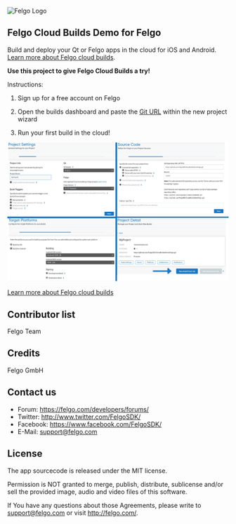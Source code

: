 ![Felgo Logo](http://felgo.com/support/felgo-logo.png)

## Felgo Cloud Builds Demo for Felgo

Build and deploy your Qt or Felgo apps in the cloud for iOS and Android. [Learn more about Felgo cloud builds](https://felgo.com/cloud-builds).

**Use this project to give Felgo Cloud Builds a try!**

Instructions:

1. Sign up for a free account on Felgo

2. Open the builds dashboard and paste the [Git URL](https://github.com/FelgoSDK/CloudBuildsDemoFelgo.git) within the new project wizard

3. Run your first build in the cloud!

![Felgo Cloud Builds: Configure access to source code](/assets/screenshot-felgo-cloud-builds--configure-source-code.jpg)


[Learn more about Felgo cloud builds](https://felgo.com/cloud-builds)



Contributor list
----------------
Felgo Team

Credits
-------
Felgo GmbH

Contact us
----------
- Forum: https://felgo.com/developers/forums/
- Twitter: http://www.twitter.com/FelgoSDK/
- Facebook: https://www.facebook.com/FelgoSDK/
- E-Mail: support@felgo.com

License
-------
The app sourcecode is released under the MIT license.

Permission is NOT granted to merge, publish, distribute, sublicense and/or
sell the provided image, audio and video files of this software.

If You have any questions about those Agreements, please write to support@felgo.com
or visit http://felgo.com/.
